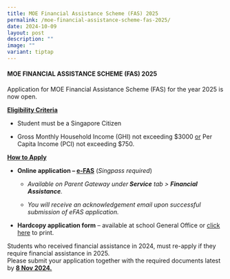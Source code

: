 ```yaml
---
title: MOE Financial Assistance Scheme (FAS) 2025
permalink: /moe-financial-assistance-scheme-fas-2025/
date: 2024-10-09
layout: post
description: ""
image: ""
variant: tiptap
---
```

<h4>MOE FINANCIAL ASSISTANCE SCHEME (FAS) 2025</h4>
<p>Application for MOE Financial Assistance Scheme (FAS) for the year 2025
is now open.</p>
<p><strong><u>Eligibility Criteria</u></strong>
</p>
<ul data-tight="true" class="tight">
<li>
<p>Student must be a Singapore Citizen</p>
</li>
<li>
<p>Gross Monthly Household Income (GHI) not exceeding $3000 <u>or</u> Per Capita
Income (PCI) not exceeding $750.</p>
</li>
</ul>
<p><strong><u>How to Apply</u></strong>
</p>
<ul data-tight="true" class="tight">
<li>
<p><strong>Online application – <a href="https://go.gov.sg/moe-efas" rel="noopener nofollow" target="_blank">e-FAS</a></strong> (<em>Singpass required</em>)</p>
<ul data-tight="true" class="tight">
<li>
<p><em>Available on Parent Gateway under</em><strong><em> Service</em></strong><em> tab &gt; </em><strong><em>Financial Assistance</em></strong><em>.</em>
</p>
</li>
<li>
<p><em>You will receive an acknowledgement email upon successful submission of eFAS application.</em>
</p>
<p></p>
</li>
</ul>
</li>
<li>
<p><strong>Hardcopy application form</strong> – available at school General
Office or <a href="/files/MOE_FAS_Application_Form_2025.pdf" rel="noopener nofollow" target="_blank">click here</a> to
print.</p>
</li>
</ul>
<p>Students who received financial assistance in 2024, must re-apply if they
require financial assistance in 2025.
<br>Please submit your application together with the required documents latest
by <strong><u>8 Nov 2024.</u></strong>
</p>